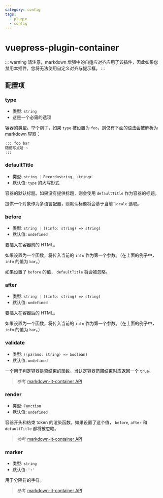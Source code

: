 ```yaml
---
category: config
tags:
  - plugin
  - config
---
```


# vuepress-plugin-container

::: warning
请注意，markdown 增强中的自适应对齐应用了该插件，因此如果您禁用本插件，您将无法使用自定义对齐与提示框。
:::

## 配置项

### type

- 类型: `string`
- 这是一个必需的选项

容器的类型。举个例子，如果 `type` 被设置为 `foo`，则仅有下面的语法会被解析为 markdown 容器：

```md
::: foo bar
随便写点啥 ~
:::
```

### defaultTitle

- 类型: `string | Record<string, string>`
- 默认值: `type` 的大写形式

容器的默认标题。如果没有提供标题，则会使用 `defaultTitle` 作为容器的标题。

提供一个对象作为多语言配置，则默认标题将会基于当前 `locale` 选取。

### before

- 类型: `string | ((info: string) => string)`
- 默认值: `undefined`

要插入在容器前的 HTML。

如果设置为一个函数，将传入当前的 `info` 作为第一个参数。（在上面的例子中，`info` 的值为 `bar`。）

如果设置了 `before` 的值， `defaultTitle` 将会被忽略。

### after

- 类型: `string | ((info: string) => string)`
- 默认值: `undefined`

要插入在容器后的 HTML。

如果设置为一个函数，将传入当前的 `info` 作为第一个参数。（在上面的例子中，`info` 的值为 `bar`。）

### validate

- 类型: `((params: string) => boolean)`
- 默认值: `undefined`

一个用于判定容器是否结束的函数。当认定容器范围结束时应返回一个 `true`。

> 参考 [markdown-it-container API](https://github.com/markdown-it/markdown-it-container#api)

### render

- 类型: `Function`
- 默认值: `undefined`

容器开头和结束 token 的渲染函数。如果设置了这个值， `before`, `after` 和 `defaultTitle` 都将被忽略。

> 参考 [markdown-it-container API](https://github.com/markdown-it/markdown-it-container#api)

### marker

- 类型: `string`
- 默认值: `':'`

用于分隔符的字符。

> 参考 [markdown-it-container API](https://github.com/markdown-it/markdown-it-container#api)
